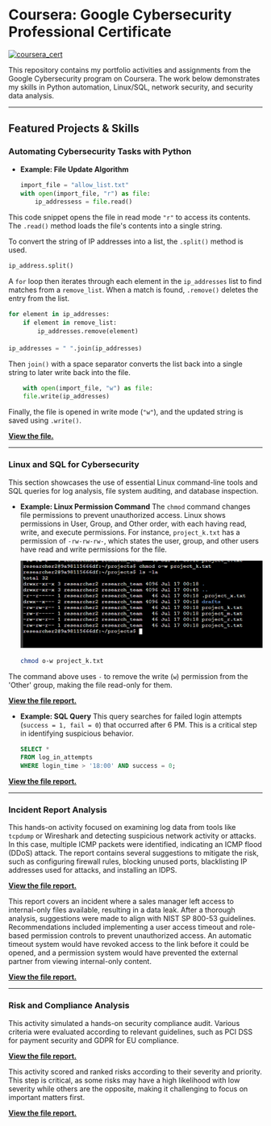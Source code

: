 # Coursera: Google Cybersecurity Professional Certificate


[![coursera_cert](https://s3.amazonaws.com/coursera_assets/meta_images/generated/CERTIFICATE_LANDING_PAGE/CERTIFICATE_LANDING_PAGE~JXOCGNV0WXXF/CERTIFICATE_LANDING_PAGE~JXOCGNV0WXXF.jpeg)](https://www.coursera.org/account/accomplishments/professional-cert/JXOCGNV0WXXF)

This repository contains my portfolio activities and assignments from the Google Cybersecurity program on Coursera. The work below demonstrates my skills in Python automation, Linux/SQL, network security, and security data analysis.

---

## Featured Projects & Skills

### Automating Cybersecurity Tasks with Python

* **Example: File Update Algorithm**
	```python
	import_file = "allow_list.txt"
	with open(import_file, "r") as file:
		ip_addressess = file.read()
	```
This code snippet opens the file in read mode `"r"` to access its contents. The `.read()` method loads the file's contents into a single string.

To convert the string of IP addresses into a list, the `.split()` method is used.
```python
ip_address.split()
```

A `for` loop then iterates through each element in the `ip_addresses` list to find matches from a `remove_list`. When a match is found, `.remove()` deletes the entry from the list.

```python
for element in ip_addresses:
	if element in remove_list:
		ip_addresses.remove(element)

ip_addresses = " ".join(ip_addresses) 	
```
Then `join()` with a space separator converts the list back into a single string to later write back into the file.

```python
	with open(import_file, "w") as file:
	file.write(ip_addresses)
```
Finally, the file is opened in write mode (`"w"`), and the updated string is saved using `.write()`.

[**View the file.**](https://github.com/NabiCook/coursera-works/tree/main/GoogleCybersecurity/Automating-Cybersecurity-Tasks-with-Python)

---

### Linux and SQL for Cybersecurity

This section showcases the use of essential Linux command-line tools and SQL queries for log analysis, file system auditing, and database inspection.

* **Example: Linux Permission Command**
	The `chmod` command changes file permissions to prevent unauthorized access. Linux shows permissions in User, Group, and Other order, with each having read, write, and execute permissions. For instance, `project_k.txt` has a permission of `-rw-rw-rw-`, which states the user, group, and other users have read and write permissions for the file.
	
	![Linux file permissions](https://raw.githubusercontent.com/NabiCook/coursera-works/main/GoogleCybersecurity/img/Picture1.png)
	
	```bash
	chmod o-w project_k.txt
	```
The command above uses `-` to remove the write (`w`) permission from the 'Other' group, making the file read-only for them.

[**View the file report.**](https://github.com/NabiCook/coursera-works/blob/main/GoogleCybersecurity/File%20permissions%20in%20Linux.docx)


* **Example: SQL Query**
	This query searches for failed login attempts (`success = 1, fail = 0`) that occurred after 6 PM. This is a critical step in identifying suspicious behavior.
	```sql
	SELECT *
	FROM log_in_attempts
	WHERE login_time > '18:00' AND success = 0;
	```
[**View the file report.**](https://github.com/NabiCook/coursera-works/blob/main/GoogleCybersecurity/Apply%20filters%20to%20SQL%20queries.docx)

---


### Incident Report Analysis

This hands-on activity focused on examining log data from tools like `tcpdump` or Wireshark and detecting suspicious network activity or attacks. In this case, multiple ICMP packets were identified, indicating an ICMP flood (DDoS) attack. The report contains several suggestions to mitigate the risk, such as configuring firewall rules, blocking unused ports, blacklisting IP addresses used for attacks, and installing an IDPS.

[**View the file report.**](https://github.com/NabiCook/coursera-works/blob/main/GoogleCybersecurity/Incident%20report%20analysis.docx)


This report covers an incident where a sales manager left access to internal-only files available, resulting in a data leak. After a thorough analysis, suggestions were made to align with NIST SP 800-53 guidelines. Recommendations included implementing a user access timeout and role-based permission controls to prevent unauthorized access. An automatic timeout system would have revoked access to the link before it could be opened, and a permission system would have prevented the external partner from viewing internal-only content.

[**View the file report.**](https://github.com/NabiCook/coursera-works/blob/main/GoogleCybersecurity/Activity%20Template_%20Data%20leak%20worksheet.docx)


---

### Risk and Compliance Analysis
This activity simulated a hands-on security compliance audit. Various criteria were evaluated according to relevant guidelines, such as PCI DSS for payment security and GDPR for EU compliance.

[**View the file report.**](https://github.com/NabiCook/coursera-works/blob/main/GoogleCybersecurity/Controls%20and%20compliance%20checklist.pdf)

This activity scored and ranked risks according to their severity and priority. This step is critical, as some risks may have a high likelihood with low severity while others are the opposite, making it challenging to focus on important matters first.

[**View the file report.**](https://github.com/NabiCook/coursera-works/tree/main/GoogleCybersecurity)
